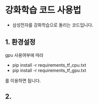 # 강화학습 코드 사용법
- 삼성전자를 강화학습으로 돌리는 코드입니다.
## 1. 환경설정
gpu 사용여부에 따라

- pip install -r requirements_tf_cpu.txt
- pip install -r requirements_tf_gpu.txt

를 이용하면 됩니다.
 ## 2. 